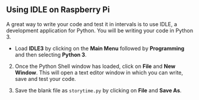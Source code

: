## Using IDLE on Raspberry Pi

A great way to write your code and test it in intervals is to use IDLE, a development application for Python. You will be writing your code in Python 3.

- Load **IDLE3** by clicking on the **Main Menu** followed by **Programming** and then selecting **Python 3**.

2. Once the Python Shell window has loaded, click on **File** and **New Window**. This will open a text editor window in which you can write, save and test your code.

3. Save the blank file as `storytime.py` by clicking on **File** and **Save As**.

